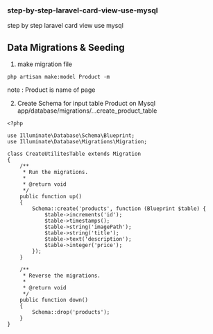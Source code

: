 ### step-by-step-laravel-card-view-use-mysql
step by step laravel card view use mysql

## Data Migrations & Seeding

1. make migration file
```
php artisan make:model Product -m
```
note : Product is name of page


2. Create Schema for input table Product on Mysql
app/database/migrations/...create_product_table

```
<?php

use Illuminate\Database\Schema\Blueprint;
use Illuminate\Database\Migrations\Migration;

class CreateUtilitesTable extends Migration
{
    /**
     * Run the migrations.
     *
     * @return void
     */
    public function up()
    {
        Schema::create('products', function (Blueprint $table) {
            $table->increments('id');
            $table->timestamps();
            $table->string('imagePath');
            $table->string('title');
            $table->text('description');
            $table->integer('price');
        });
    }

    /**
     * Reverse the migrations.
     *
     * @return void
     */
    public function down()
    {
        Schema::drop('products');
    }
}

```

